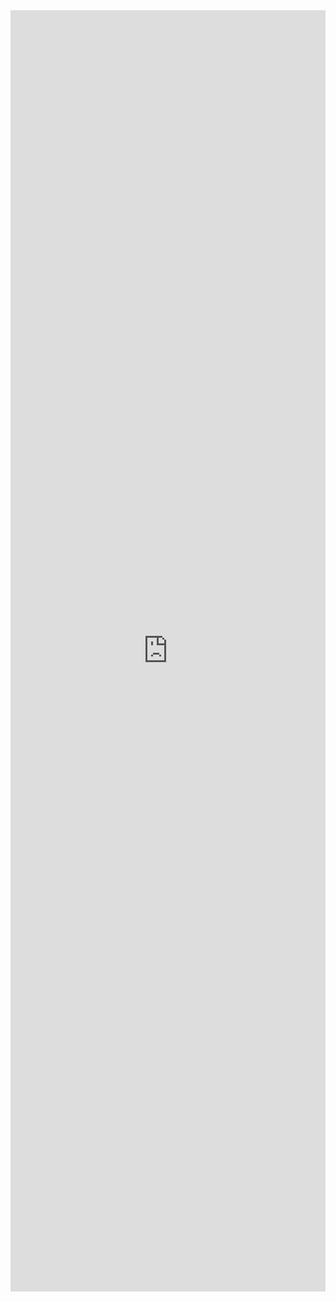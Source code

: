 <iframe width="100%" height="2050" style="border:none;" src="https://forms.clickup.com/f/879r4-42/HJYFYKCTX1D3R49RTU" /></iframe>

